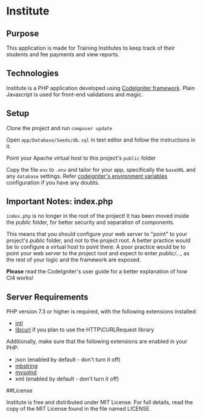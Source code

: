 # Institute

## Purpose
This application is made for Training Institutes to keep track of their students and fee payments and view reports.


## Technologies
Institute is a PHP application developed using [CodeIgniter framework](http://codeigniter.com). Plain Javascript is used for front-end validations and magic.


## Setup
Clone the project and run `composer update`

Open `app/Database/Seeds/db.sql` in text editor and follow the instructions in it.

Point your Apache virtual host to this project's `public` folder

Copy the file `env` to `.env` and tailor for your app, specifically the `baseURL`
and any `database` settings. Refer [codeigniter's environment variables](https://codeigniter4.github.io/userguide/general/configuration.html#environment-variables-and-codeigniter) configuration if you have any doubts.


## Important Notes: index.php

`index.php` is no longer in the root of the project! It has been moved inside the *public* folder,
for better security and separation of components.

This means that you should configure your web server to "point" to your project's *public* folder, and
not to the project root. A better practice would be to configure a virtual host to point there. A poor practice would be to point your web server to the project root and expect to enter *public/...*, as the rest of your logic and the
framework are exposed.

**Please** read the CodeIgniter's user guide for a better explanation of how CI4 works!


## Server Requirements

PHP version 7.3 or higher is required, with the following extensions installed:

- [intl](http://php.net/manual/en/intl.requirements.php)
- [libcurl](http://php.net/manual/en/curl.requirements.php) if you plan to use the HTTP\CURLRequest library

Additionally, make sure that the following extensions are enabled in your PHP:

- json (enabled by default - don't turn it off)
- [mbstring](http://php.net/manual/en/mbstring.installation.php)
- [mysqlnd](http://php.net/manual/en/mysqlnd.install.php)
- xml (enabled by default - don't turn it off)


##License

Institute is free and distributed under MIT License. For full details, read the copy of the MIT License found in the file named LICENSE.
